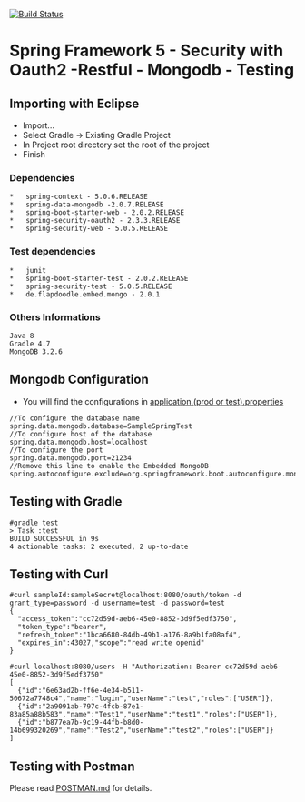 [![Build Status](https://api.travis-ci.org/maiconpintoabreu/Spring5SecurityMongodbTest.svg?branch=master)](https://travis-ci.org/maiconpintoabreu/Spring5SecurityMongodbTest)
# Spring Framework 5 - Security with Oauth2 -Restful - Mongodb - Testing

## Importing with Eclipse
*	Import...
*	Select Gradle -> Existing Gradle Project
*	In Project root directory set the root of the project
*	Finish

### Dependencies
```
*	spring-context - 5.0.6.RELEASE
*	spring-data-mongodb -2.0.7.RELEASE
*	spring-boot-starter-web - 2.0.2.RELEASE
*	spring-security-oauth2 - 2.3.3.RELEASE
*	spring-security-web - 5.0.5.RELEASE
```
### Test dependencies
```
*	junit
*	spring-boot-starter-test - 2.0.2.RELEASE
*	spring-security-test - 5.0.5.RELEASE
*	de.flapdoodle.embed.mongo - 2.0.1
```
### Others Informations
```
Java 8
Gradle 4.7
MongoDB 3.2.6
```
## Mongodb Configuration
*	You will find the configurations in [application.(prod or test).properties](https://github.com/maiconpintoabreu/Spring5SecurityMongodbTest/tree/master/src/main/resources)
```
//To configure the database name
spring.data.mongodb.database=SampleSpringTest
//To configure host of the database
spring.data.mongodb.host=localhost
//To configure the port
spring.data.mongodb.port=21234
//Remove this line to enable the Embedded MongoDB
spring.autoconfigure.exclude=org.springframework.boot.autoconfigure.mongo.embedded.EmbeddedMongoAutoConfiguration
```

## Testing with Gradle
```
#gradle test
> Task :test
BUILD SUCCESSFUL in 9s
4 actionable tasks: 2 executed, 2 up-to-date
```
## Testing with Curl
```
#curl sampleId:sampleSecret@localhost:8080/oauth/token -d grant_type=password -d username=test -d password=test
{
  "access_token":"cc72d59d-aeb6-45e0-8852-3d9f5edf3750",
  "token_type":"bearer",
  "refresh_token":"1bca6680-84db-49b1-a176-8a9b1fa08af4",
  "expires_in":43027,"scope":"read write openid"
}

#curl localhost:8080/users -H "Authorization: Bearer cc72d59d-aeb6-45e0-8852-3d9f5edf3750"
[
  {"id":"6e63ad2b-ff6e-4e34-b511-50672a7748c4","name":"login","userName":"test","roles":["USER"]},
  {"id":"2a9091ab-797c-4fcb-87e1-83a85a88b583","name":"Test1","userName":"test1","roles":["USER"]},
  {"id":"b877ea7b-9c19-44fb-b8d0-14b699320269","name":"Test2","userName":"test2","roles":["USER"]}
]
```
## Testing with Postman

Please read [POSTMAN.md](https://raw.githubusercontent.com/maiconpintoabreu/Spring5SecurityMongodbTest/master/POSTMAN.md) for details.
